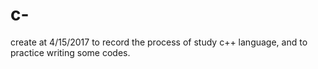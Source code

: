 # c-
create at  4/15/2017
to record the process of study c++ language, and to practice writing some codes.
